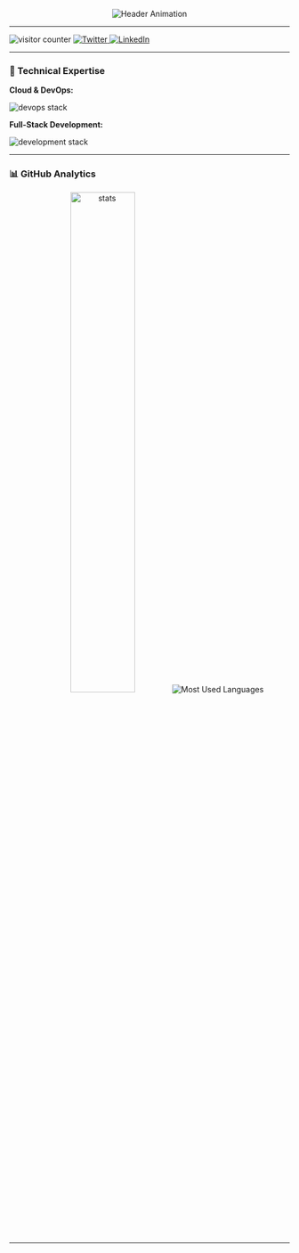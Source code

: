 <p align="center">
  <img src="https://readme-typing-svg.demolab.com?font=Fira+Code&weight=600&size=26&duration=4000&pause=1000&color=28B463&center=true&vCenter=true&width=500&lines=DevOps+Enthusiast;Ishani+Liyanage;Cloud+Native+Advocate;Open-Source+Contributor" alt="Header Animation" />
</p>

---

<p align="left"> 
  <img src="https://komarev.com/ghpvc/?username=Sligliyanage&label=Profile%20views&color=0e75b6&style=flat" alt="visitor counter" />
  <a href="https://twitter.com/Sligliyanage" target="blank">
    <img src="https://img.shields.io/badge/Twitter-1DA1F2?style=for-the-badge&logo=twitter&logoColor=white" alt="Twitter" />
  </a>
  <a href="https://linkedin.com/in/sligliyanage">
    <img src="https://img.shields.io/badge/LinkedIn-0077B5?style=for-the-badge&logo=linkedin&logoColor=white" alt="LinkedIn" />
  </a>
</p>

---

### 🚀 Technical Expertise
**Cloud & DevOps:**  
<p align="left">
  <img src="https://skillicons.dev/icons?i=aws,docker,kubernetes,jenkins,githubactions,terraform,ansible,prometheus,grafana&perline=5" alt="devops stack" />
</p>

**Full-Stack Development:**  
<p align="left">
  <img src="https://skillicons.dev/icons?i=cs,dotnet,react,ts,postgres,mongodb,redis,nodejs,html,css,tailwind&perline=6" alt="development stack" />
</p>

---

### 📊 GitHub Analytics
<p align="center">
  <img src="https://github-readme-stats.vercel.app/api?username=Sligliyanage&show_icons=true&theme=dark&hide_border=true&bg_color=000000&title_color=28B463&icon_color=28B463" width="48%" alt="stats" />
      <img src="https://github-readme-stats.vercel.app/api/top-langs?username=Sligliyanage&layout=compact&theme=dark&bg_color=000000&title_color=28B463&text_color=28B463&border_color=28B463" alt="Most Used Languages" />

    
</p>

---

